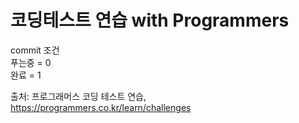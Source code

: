 # 코딩테스트 연습 with Programmers

commit 조건   
푸는중 = 0   
완료 = 1   

출처: 프로그래머스 코딩 테스트 연습, https://programmers.co.kr/learn/challenges
